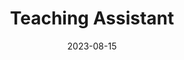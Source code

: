 ---
title: "Teaching Assistant"
collection: teaching
type: "Software Dev Process"
permalink: /teaching/2014-spring-teaching-1
venue: "Georgia Institute of Technology"
date: 2023-08-15
location: "Atlanta, Georgia"
---